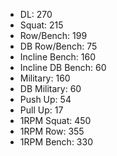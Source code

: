 * DL: 270
*  Squat: 215
*  Row/Bench: 199
*  DB Row/Bench: 75
*  Incline Bench: 160
*  Incline DB Bench: 60
*  Military: 160
*  DB Military: 60
*  Push Up: 54
*  Pull Up: 17
*  1RPM Squat: 450
*  1RPM Row: 355
*  1RPM Bench: 330
